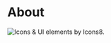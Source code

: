 # About



![Icons &amp; UI elements by Icons8.](https://img.icons8.com/color/48/000000/icons8-new-logo.png)

